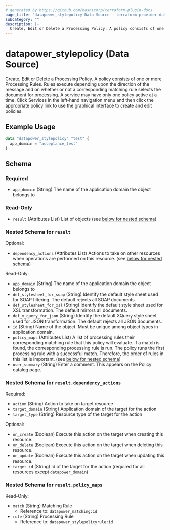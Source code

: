 ```yaml
---
# generated by https://github.com/hashicorp/terraform-plugin-docs
page_title: "datapower_stylepolicy Data Source - terraform-provider-datapower"
subcategory: ""
description: |-
  Create, Edit or Delete a Processing Policy. A policy consists of one or more Processing Rules. Rules execute depending upon the direction of the message and on whether or not a corresponding matching rule selects the document for processing. A service may have only one policy active at a time. Click Services in the left-hand navigation menu and then click the appropriate policy link to use the graphical interface to create and edit policies.
---
```


# datapower_stylepolicy (Data Source)

Create, Edit or Delete a Processing Policy. A policy consists of one or more Processing Rules. Rules execute depending upon the direction of the message and on whether or not a corresponding matching rule selects the document for processing. A service may have only one policy active at a time. Click Services in the left-hand navigation menu and then click the appropriate policy link to use the graphical interface to create and edit policies.

## Example Usage

```terraform
data "datapower_stylepolicy" "test" {
  app_domain = "acceptance_test"
}
```

<!-- schema generated by tfplugindocs -->
## Schema

### Required

- `app_domain` (String) The name of the application domain the object belongs to

### Read-Only

- `result` (Attributes List) List of objects (see [below for nested schema](#nestedatt--result))

<a id="nestedatt--result"></a>
### Nested Schema for `result`

Optional:

- `dependency_actions` (Attributes List) Actions to take on other resources when operations are performed on this resource. (see [below for nested schema](#nestedatt--result--dependency_actions))

Read-Only:

- `app_domain` (String) The name of the application domain the object belongs to
- `def_stylesheet_for_soap` (String) Identify the default style sheet used for SOAP filtering. The default rejects all SOAP documents.
- `def_stylesheet_for_xsl` (String) Identify the default style sheet used for XSL transformation. The default mirrors all documents.
- `def_x_query_for_json` (String) Identify the default XQuery style sheet used for JSON transformation. The default rejects all JSON documents.
- `id` (String) Name of the object. Must be unique among object types in application domain.
- `policy_maps` (Attributes List) A list of processing rules their corresponding matching rule that this policy will evaluate. If a match is found, the corresponding processing rule is run. The policy runs the first processing rule with a successful match. Therefore, the order of rules in this list is important. (see [below for nested schema](#nestedatt--result--policy_maps))
- `user_summary` (String) Enter a comment. This appears on the Policy catalog page.

<a id="nestedatt--result--dependency_actions"></a>
### Nested Schema for `result.dependency_actions`

Required:

- `action` (String) Action to take on target resource
- `target_domain` (String) Application domain of the target for the action
- `target_type` (String) Resource type of the target for the action

Optional:

- `on_create` (Boolean) Execute this action on the target when creating this resource.
- `on_delete` (Boolean) Execute this action on the target when deleting this resource.
- `on_update` (Boolean) Execute this action on the target when updating this resource.
- `target_id` (String) Id of the target for the action (required for all resources except `datapower_domain`)


<a id="nestedatt--result--policy_maps"></a>
### Nested Schema for `result.policy_maps`

Read-Only:

- `match` (String) Matching Rule
  - Reference to: `datapower_matching:id`
- `rule` (String) Processing Rule
  - Reference to: `datapower_stylepolicyrule:id`
